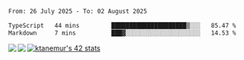 <!--START_SECTION:waka-->

```txt
From: 26 July 2025 - To: 02 August 2025

TypeScript   44 mins         █████████████████████▒░░░   85.47 %
Markdown     7 mins          ███▓░░░░░░░░░░░░░░░░░░░░░   14.53 %
```

<!--END_SECTION:waka-->
<a href="https://github.com/anuraghazra/github-readme-stats">
  <img align="left" src="https://github-readme-stats.vercel.app/api?username=Tanesan&count_private=true&show_icons=true" />
<img align="left" src="https://github-readme-stats.vercel.app/api/top-langs/?username=Tanesan" />
</a>

[![ktanemur's 42 stats](https://badge42.vercel.app/api/v2/cl1wslf6s002109l771rng2w8/stats?cursusId=21&coalitionId=62)](https://github.com/JaeSeoKim/badge42)
